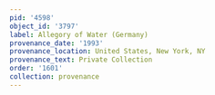 ```yaml
---
pid: '4598'
object_id: '3797'
label: Allegory of Water (Germany)
provenance_date: '1993'
provenance_location: United States, New York, NY
provenance_text: Private Collection
order: '1601'
collection: provenance
---
```

